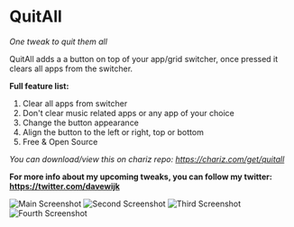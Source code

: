 # QuitAll

*One tweak to quit them all*

QuitAll adds a a button on top of your app/grid switcher, once pressed it clears all apps from the switcher.

**Full feature list:**
1. Clear all apps from switcher
2. Don't clear music related apps or any app of your choice
3. Change the button appearance
4. Align the button to the left or right, top or bottom
5. Free & Open Source

*You can download/view this on chariz repo: https://chariz.com/get/quitall*

**For more info about my upcoming tweaks, you can follow my twitter: https://twitter.com/davewijk**

![Main Screenshot](/Screenshots/main.png?raw=true "Main Screenshot")
![Second Screenshot](/Screenshots/2.png?raw=true "Second Screenshot")
![Third Screenshot](/Screenshots/3.png?raw=true "Third Screenshot")
![Fourth Screenshot](/Screenshots/4.png?raw=true "Fourth Screenshot")
